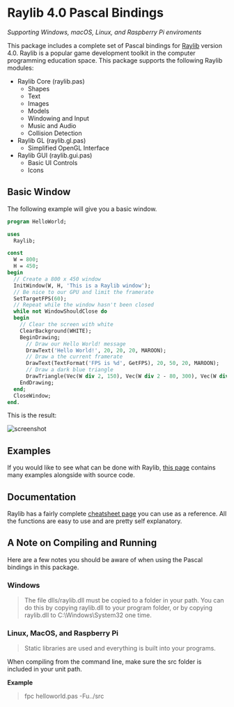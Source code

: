 # Raylib 4.0 Pascal Bindings

*Supporting Windows, macOS, Linux, and Raspberry Pi enviroments* 

This package includes a complete set of Pascal bindings for [Raylib](https://www.raylib.com/) version 4.0. Raylib is a popular game development toolkit in the computer programming education space. This package supports the following Raylib modules:



* Raylib Core (raylib.pas)
  * Shapes
  * Text
  * Images
  * Models
  * Windowing and Input
  * Music and Audio
  * Collision Detection
* Raylib GL (raylib.gl.pas)
  * Simplified OpenGL Interface
* Raylib GUI (raylib.gui.pas)
  * Basic UI Controls
  * Icons

## Basic Window

The following example will give you a basic window.

```pascal
program HelloWorld;

uses
  Raylib;

const
  W = 800;
  H = 450;
begin
  // Create a 800 x 450 window
  InitWindow(W, H, 'This is a Raylib window');
  // Be nice to our GPU and limit the framerate
  SetTargetFPS(60);
  // Repeat while the window hasn't been closed
  while not WindowShouldClose do
  begin
    // Clear the screen with white
    ClearBackground(WHITE);
    BeginDrawing;
      // Draw our Hello World! message
      DrawText('Hello World!', 20, 20, 20, MAROON);
      // Draw a the current framerate
      DrawText(TextFormat('FPS is %d', GetFPS), 20, 50, 20, MAROON);
      // Draw a dark blue triangle
      DrawTriangle(Vec(W div 2, 150), Vec(W div 2 - 80, 300), Vec(W div 2 + 80, 300), DARKBLUE);
    EndDrawing;
  end;
  CloseWindow;
end.
```
This is the result:

![screenshot](https://github.com/sysrpl/Raylib.4.0.Pascal/blob/master/screenshot/raylib-hello.gif?raw=true)

## Examples

If you would like to see what can be done with Raylib, [this page](https://www.raylib.com/examples.html) contains many examples alongside with source code.

## Documentation

Raylib has a fairly complete [cheatsheet page](https://www.raylib.com/cheatsheet/cheatsheet.html) you can use as a reference. All the functions are easy to use and are pretty self explanatory.


## A Note on Compiling and Running

Here are a few notes you should be aware of when using the Pascal bindings in this package.

### Windows
>    The file dlls/raylib.dll must be copied to a folder in your path.
>    You can do this by copying raylib.dll to your program folder, or
>    by copying raylib.dll to C:\Windows\System32 one time.

### Linux, MacOS, and Raspberry Pi
> Static libraries are used and everything is built into your programs.

  When compiling from the command line, make sure the src folder is included
  in your unit path.

**Example**

> fpc helloworld.pas -Fu../src 
